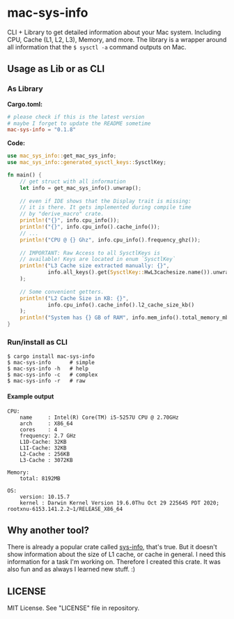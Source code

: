 # mac-sys-info
CLI + Library to get detailed information about your Mac system. Including CPU, Cache (L1, L2, L3), Memory, and more.
The library is a wrapper around all information that the `$ sysctl -a` command outputs
on Mac.

## Usage as Lib or as CLI
### As Library
**Cargo.toml:**
```toml
# please check if this is the latest version
# maybe I forget to update the README sometime
mac-sys-info = "0.1.8"
```
**Code:**
```rust
use mac_sys_info::get_mac_sys_info;
use mac_sys_info::generated_sysctl_keys::SysctlKey;

fn main() {
    // get struct with all information
    let info = get_mac_sys_info().unwrap();
    
    // even if IDE shows that the Display trait is missing:
    // it is there. It gets implemented during compile time
    // by "derive_macro" crate.
    println!("{}", info.cpu_info());
    println!("{}", info.cpu_info().cache_info());
    // ...
    println!("CPU @ {} Ghz", info.cpu_info().frequency_ghz());
    
    // IMPORTANT: Raw Access to all SysctlKeys is
    // available! Keys are located in enum `SysctlKey`
    println!("L3 Cache size extracted manually: {}",
             info.all_keys().get(SysctlKey::HwL3cachesize.name()).unwrap()
    );
    
    // Some convenient getters.
    println!("L2 Cache Size in KB: {}",
             info.cpu_info().cache_info().l2_cache_size_kb()
    );
    println!("System has {} GB of RAM", info.mem_info().total_memory_mb())
}
```
### Run/install as CLI
```
$ cargo install mac-sys-info
$ mac-sys-info      # simple
$ mac-sys-info -h   # help
$ mac-sys-info -c   # complex
$ mac-sys-info -r   # raw
```
#### Example output
```
CPU:
    name     : Intel(R) Core(TM) i5-5257U CPU @ 2.70GHz
    arch     : X86_64
    cores    : 4
    frequency: 2.7 GHz
    L1D-Cache: 32KB
    L1I-Cache: 32KB
    L2-Cache : 256KB
    L3-Cache : 3072KB

Memory:
    total: 8192MB

OS:
    version: 10.15.7
    kernel : Darwin Kernel Version 19.6.0Thu Oct 29 225645 PDT 2020; rootxnu-6153.141.2.2~1/RELEASE_X86_64
```

## Why another tool?
There is already a popular crate called [sys-info](https://crates.io/crates/sys-info), that's true.
But it doesn't show information about the size of L1 cache, or cache in general.
I need this information for a task I'm working on. Therefore I created this crate.
It was also fun and as always I learned new stuff. :)

## LICENSE
MIT License. See "LICENSE" file in repository.
